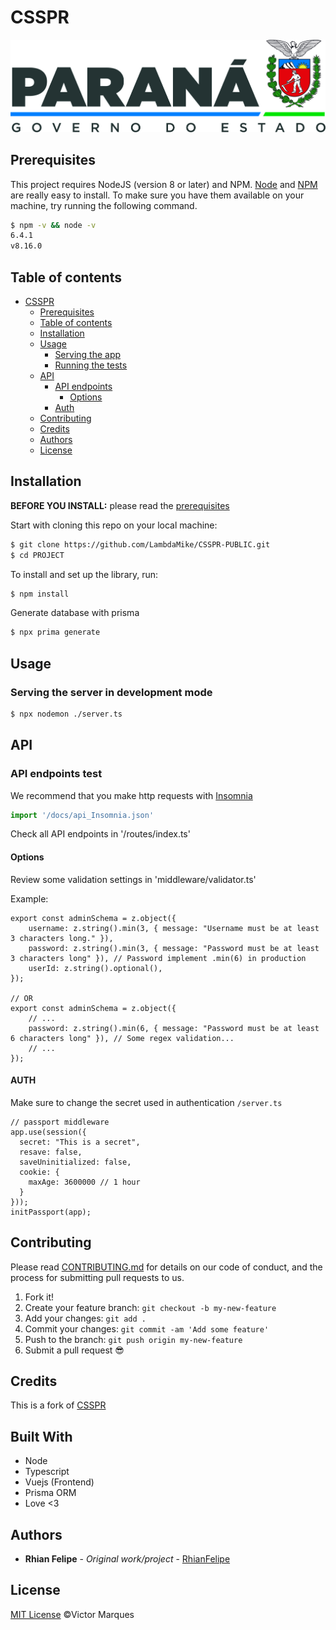 <!-- read me credits: https://gist.github.com/andreasonny83/7670f4b39fe237d52636df3dec49cf3a -->

# CSSPR

![image](www/logo-parana.jpg)

## Prerequisites

This project requires NodeJS (version 8 or later) and NPM.
[Node](http://nodejs.org/) and [NPM](https://npmjs.org/) are really easy to install.
To make sure you have them available on your machine,
try running the following command.

```sh
$ npm -v && node -v
6.4.1
v8.16.0
```

## Table of contents

- [CSSPR](#project-name)
  - [Prerequisites](#prerequisites)
  - [Table of contents](#table-of-contents)
  - [Installation](#installation)
  - [Usage](#usage)
    - [Serving the app](#serving-the-server-in-development-mode)
    - [Running the tests](#running-the-tests)
  - [API](#api)
    - [API endpoints](#api-endpoints-test)
      - [Options](#options)
    - [Auth](#auth)
  - [Contributing](#contributing)
  - [Credits](#credits)
  - [Authors](#authors)
  - [License](#license)

## Installation

**BEFORE YOU INSTALL:** please read the [prerequisites](#prerequisites)

Start with cloning this repo on your local machine:

```sh
$ git clone https://github.com/LambdaMike/CSSPR-PUBLIC.git
$ cd PROJECT
```

To install and set up the library, run:

```sh
$ npm install
```

Generate database with prisma

```sh
$ npx prima generate
```

## Usage

### Serving the server in development mode

```sh
$ npx nodemon ./server.ts
```

## API

### API endpoints test

We recommend that you make http requests with [Insomnia](https://insomnia.rest/download)

```js
import '/docs/api_Insomnia.json'
```

Check all API endpoints in '/routes/index.ts'

#### Options

Review some validation settings in 'middleware/validator.ts'

Example:

```tsx
export const adminSchema = z.object({
    username: z.string().min(3, { message: "Username must be at least 3 characters long." }),
    password: z.string().min(3, { message: "Password must be at least 3 characters long" }), // Password implement .min(6) in production
    userId: z.string().optional(),
});

// OR
export const adminSchema = z.object({
    // ...
    password: z.string().min(6, { message: "Password must be at least 6 characters long" }), // Some regex validation...
    // ...
});

```

#### AUTH
Make sure to change the secret used in authentication
`/server.ts`
```tsx
// passport middleware
app.use(session({
  secret: "This is a secret",
  resave: false,
  saveUninitialized: false,
  cookie: {
    maxAge: 3600000 // 1 hour
  }
}));
initPassport(app);
```

## Contributing

Please read [CONTRIBUTING.md](CONTRIBUTING.md) for details on our code of conduct, and the process for submitting pull requests to us.

1.  Fork it!
2.  Create your feature branch: `git checkout -b my-new-feature`
3.  Add your changes: `git add .`
4.  Commit your changes: `git commit -am 'Add some feature'`
5.  Push to the branch: `git push origin my-new-feature`
6.  Submit a pull request :sunglasses:

## Credits

This is a fork of [CSSPR](https://github.com/RhianFelipe/ControleSistema)

## Built With

* Node
* Typescript
* Vuejs (Frontend)
* Prisma ORM
* Love <3

## Authors

* **Rhian Felipe** - *Original work/project* - [RhianFelipe](https://github.com/RhianFelipe)

## License

[MIT License](https://andreasonny.mit-license.org/2019) ©Victor Marques
